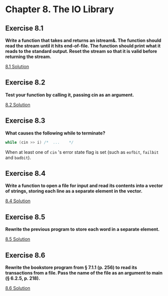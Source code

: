 # Chapter 8. The IO Library

## Exercise 8.1

**Write a function that takes and returns an istream&. The function should read the stream until it hits end-of-file. The function should print what it reads to the standard output. Reset the stream so that it is valid before returning the stream.**

[8.1 Solution](https://github.com/Yunxiang-Li/Cpp_Primer/blob/master/Chapter%208.%20The%20IO%20Library/Codes/8.1%20Solution.cpp)

## Exercise 8.2

**Test your function by calling it, passing cin as an argument.**

[8.2 Solution](https://github.com/Yunxiang-Li/Cpp_Primer/blob/master/Chapter%208.%20The%20IO%20Library/Codes/8.2%20Solution.cpp)

## Exercise 8.3

**What causes the following while to terminate?**

```cpp
while (cin >> i) /*  ...    */
```

When at least one of `cin` 's error state flag is set (such as `eofbit`, `failbit` and `badbit`).

## Exercise 8.4

**Write a function to open a file for input and read its contents into a vector of strings, storing each line as a separate element in the vector.**

[8.4 Solution](https://github.com/Yunxiang-Li/Cpp_Primer/blob/master/Chapter%208.%20The%20IO%20Library/Codes/8.4%20Solution.cpp)

## Exercise 8.5

**Rewrite the previous program to store each word in a separate element.**

[8.5 Solution](https://github.com/Yunxiang-Li/Cpp_Primer/blob/master/Chapter%208.%20The%20IO%20Library/Codes/8.5%20Solution.cpp)

## Exercise 8.6

**Rewrite the bookstore program from § 7.1.1 (p. 256) to read its transactions from a file. Pass the name of the file as an argument to main (§ 6.2.5, p. 218).**

[8.6 Solution](https://github.com/Yunxiang-Li/Cpp_Primer/blob/master/Chapter%208.%20The%20IO%20Library/Codes/8.6%20Solution.cpp)
